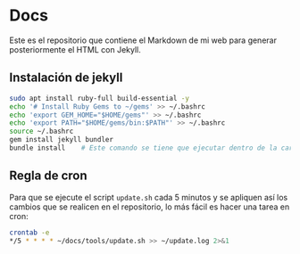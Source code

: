# Docs

Este es el repositorio que contiene el Markdown de mi web para generar posteriormente el HTML con Jekyll.

## Instalación de jekyll

```bash
sudo apt install ruby-full build-essential -y
echo '# Install Ruby Gems to ~/gems' >> ~/.bashrc
echo 'export GEM_HOME="$HOME/gems"' >> ~/.bashrc
echo 'export PATH="$HOME/gems/bin:$PATH"' >> ~/.bashrc
source ~/.bashrc
gem install jekyll bundler
bundle install    # Este comando se tiene que ejecutar dentro de la carpeta donde está todo el programa jekyll
```

## Regla de cron

Para que se ejecute el script `update.sh` cada 5 minutos y se apliquen así los cambios que se realicen en el repositorio, lo más fácil es hacer una tarea en cron:

```bash
crontab -e
*/5 * * * * ~/docs/tools/update.sh >> ~/update.log 2>&1
```
